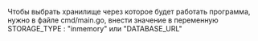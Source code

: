 Чтобы выбрать хранилище через которое будет работать программа,
нужно в файле cmd/main.go, внести значение в переменную STORAGE_TYPE : "inmemory" или "DATABASE_URL"
